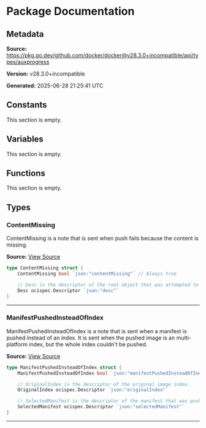 # Package Documentation

## Metadata

**Source:** https://pkg.go.dev/github.com/docker/docker@v28.3.0+incompatible/api/types/auxprogress

**Version:** v28.3.0+incompatible

**Generated:** 2025-06-28 21:25:41 UTC

## Constants

This section is empty.

## Variables

This section is empty.

## Functions

This section is empty.

## Types

### ContentMissing

ContentMissing is a note that is sent when push fails because the content is missing.

**Source:** [View Source](https://github.com/docker/docker/blob/v28.3.0/api/types/auxprogress/push.go#L21)  

```go
type ContentMissing struct {
	ContentMissing bool `json:"contentMissing"` // Always true

	// Desc is the descriptor of the root object that was attempted to be pushed.
	Desc ocispec.Descriptor `json:"desc"`
}
```

---

### ManifestPushedInsteadOfIndex

ManifestPushedInsteadOfIndex is a note that is sent when a manifest is pushed
instead of an index.  It is sent when the pushed image is an multi-platform
index, but the whole index couldn't be pushed.

**Source:** [View Source](https://github.com/docker/docker/blob/v28.3.0/api/types/auxprogress/push.go#L10)  

```go
type ManifestPushedInsteadOfIndex struct {
	ManifestPushedInsteadOfIndex bool `json:"manifestPushedInsteadOfIndex"` // Always true

	// OriginalIndex is the descriptor of the original image index.
	OriginalIndex ocispec.Descriptor `json:"originalIndex"`

	// SelectedManifest is the descriptor of the manifest that was pushed instead.
	SelectedManifest ocispec.Descriptor `json:"selectedManifest"`
}
```

---

